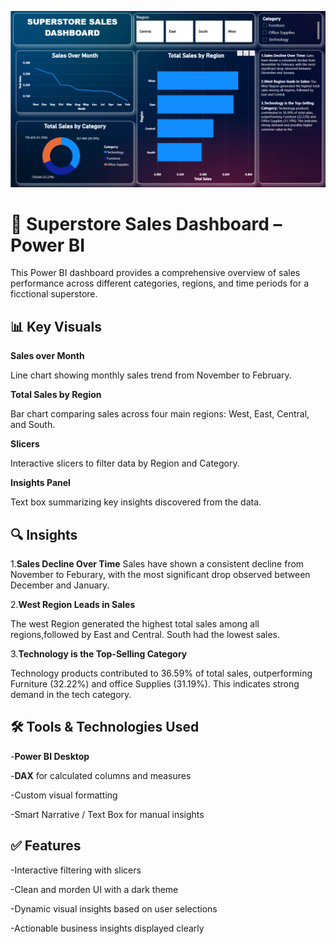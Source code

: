 ![image_alt](https://github.com/MuraliCodes/Simple-Sales-Dashboard-Design/blob/34f21c9b0a71070f33786b40a108063439ab5ce9/Superstore%20Sales%20Dashboard.png)

# 🧾 Superstore Sales Dashboard – Power BI

This Power BI dashboard provides a comprehensive overview of sales performance across different categories, regions, and time periods for a ficctional superstore.


## 📊 Key Visuals

**Sales over Month**

Line chart showing monthly sales trend from November to February.

**Total Sales by Region**

Bar chart comparing sales across four main regions: West, East, Central, and South.

**Slicers**

Interactive slicers to filter data by Region and Category.

**Insights Panel**

Text box summarizing key insights discovered from the data.


## 🔍 Insights

1.**Sales Decline Over Time**
Sales have shown a consistent decline from November to Feburary, with the most significant drop observed between December and January.

2.**West Region Leads in Sales**

The west Region generated the highest total sales among all regions,followed by East and Central. South had the lowest sales.

3.**Technology  is the Top-Selling Category**

Technology products contributed to 36.59% of total sales, outperforming Furniture (32.22%) and office Supplies (31.19%). This indicates strong demand in the tech category.

## 🛠️ Tools & Technologies Used

-**Power BI Desktop**

-**DAX** for calculated columns and measures

-Custom visual formatting

-Smart Narrative / Text Box for manual insights


## ✅ Features

-Interactive filtering with slicers

-Clean and morden UI with a dark theme

-Dynamic visual insights based on user selections

-Actionable business insights displayed clearly
